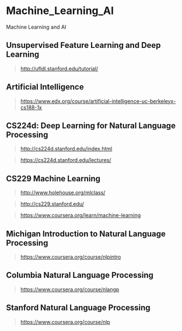 # Machine_Learning_AI
Machine Learning and AI

## Unsupervised Feature Learning and Deep Learning
> http://ufldl.stanford.edu/tutorial/

## Artificial Intelligence
> https://www.edx.org/course/artificial-intelligence-uc-berkeleyx-cs188-1x

## CS224d: Deep Learning for Natural Language Processing
> http://cs224d.stanford.edu/index.html

> https://cs224d.stanford.edu/lectures/

##  CS229 Machine Learning
> http://www.holehouse.org/mlclass/

> http://cs229.stanford.edu/

> https://www.coursera.org/learn/machine-learning

## Michigan Introduction to Natural Language Processing
> https://www.coursera.org/course/nlpintro

## Columbia Natural Language Processing
> https://www.coursera.org/course/nlangp

## Stanford Natural Language Processing
> https://www.coursera.org/course/nlp

